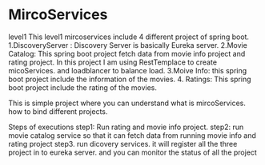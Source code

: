 # MircoServices
level1
This level1 mircoservices include 4 different project of spring boot. 
1.DiscoveryServer : Discovery Server is basically Eureka server.
2.Movie Catalog: This spring boot project fetch data from movie info project and rating project. In this project I am using RestTemplace to create micoServices. and loadblancer to balance load.
3.Moive Info: this spring boot project include the information of the movies.
4. Ratings: This spring boot project include the rating of the movies.

This is simple project where you can understand what is mircoServices. how to bind different projects. 

Steps of executions
step1: Run rating and movie info project.
step2: run movie catalog service so that it can fetch data from running movie info and rating project
step3. run dicovery services. it will register all the three project in to eureka server. and you can monitor the status of all the project
